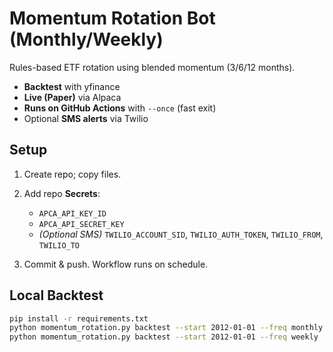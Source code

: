# Momentum Rotation Bot (Monthly/Weekly)

Rules-based ETF rotation using blended momentum (3/6/12 months).
- **Backtest** with yfinance
- **Live (Paper)** via Alpaca
- **Runs on GitHub Actions** with `--once` (fast exit)
- Optional **SMS alerts** via Twilio

## Setup

1) Create repo; copy files.
2) Add repo **Secrets**:
   - `APCA_API_KEY_ID`
   - `APCA_API_SECRET_KEY`
   - *(Optional SMS)* `TWILIO_ACCOUNT_SID`, `TWILIO_AUTH_TOKEN`, `TWILIO_FROM`, `TWILIO_TO`

3) Commit & push. Workflow runs on schedule.

## Local Backtest
```bash
pip install -r requirements.txt
python momentum_rotation.py backtest --start 2012-01-01 --freq monthly
python momentum_rotation.py backtest --start 2012-01-01 --freq weekly
